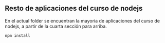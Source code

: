 ## Resto de aplicaciones del curso de nodejs

En el actual folder se encuentran la mayoria de aplicaciones del curso de nodejs, a partir de la cuarta sección para arriba.

```
npm install
```